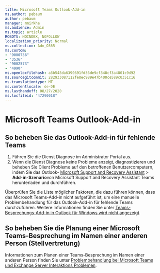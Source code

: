 ```yaml
---
title: Microsoft Teams Outlook-Add-in
ms.author: pebaum
author: pebaum
manager: mnirkhe
ms.audience: Admin
ms.topic: article
ROBOTS: NOINDEX, NOFOLLOW
localization_priority: Normal
ms.collection: Adm_O365
ms.custom:
- "9000736"
- "3536"
- "9002573"
- "4990"
ms.openlocfilehash: a8b548da6390391fd36de9cf848cf3a4801c9d92
ms.sourcegitcommit: 282933087112fe8ec989e47b400ce589c0351c16
ms.translationtype: MT
ms.contentlocale: de-DE
ms.lasthandoff: 08/27/2020
ms.locfileid: "47290018"
---
```

# <a name="teams-outlook-add-in"></a>Microsoft Teams Outlook-Add-in

## <a name="to-troubleshoot-a-missing-teams-outlook-add-in"></a>So beheben Sie das Outlook-Add-in für fehlende Teams

1. Führen Sie die Dienst Diagnose im Administrator Portal aus. 
2. Wenn die Dienst Diagnose keine Probleme anzeigt, diagnostizieren und beheben Sie Client Probleme auf den betroffenen Benutzercomputern, indem Sie das Outlook- [Microsoft Support and Recovery Assistant](https://aka.ms/SaRA-TeamsAddInScenario)  >  **Add-in-Szenario**von Microsoft Support and Recovery Assistant Teams herunterladen und durchführen.

Überprüfen Sie die Liste möglicher Faktoren, die dazu führen können, dass das Microsoft Teams-Add-in nicht aufgeführt ist, um eine manuelle Problembehandlung für das Outlook-Add-in für fehlende Teams durchzuführen. Weitere Informationen finden Sie unter [Teams-Besprechungs-Add-in in Outlook für Windows wird nicht angezeigt](https://docs.microsoft.com/microsoftteams/teams-add-in-for-outlook#teams-meeting-add-in-in-outlook-for-windows-does-not-show).

## <a name="to-troubleshoot-scheduling-a-teams-meeting-on-behalf-of-someone-else-delegate"></a>So beheben Sie die Planung einer Microsoft Teams-Besprechung im Namen einer anderen Person (Stellvertretung)

Informationen zum Planen einer Teams-Besprechung im Namen einer anderen Person finden Sie unter [Problembehandlung bei Microsoft Teams und Exchange Server Interaktions Problemen](https://docs.microsoft.com/microsoftteams/troubleshoot/known-issues/teams-exchange-interaction-issue).
